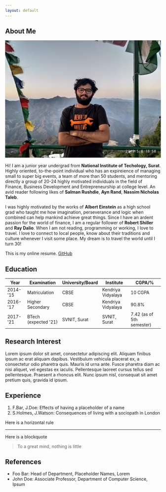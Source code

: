 ```yaml
---
layout: default
---
```


## About Me

<img class="profile-picture" src="IMG_20190508_185847.jpg">

Hi! I am a junior year undergrad from **National Institute of Techology, Surat**. Highly oriented, to-the-point individual who has an expireience of managing small to super big events, a team of more than 50 students, and mentoring directly a group of 20-24 highly motivated individuals in the field of Finance, Business Development and Entrepreneurship at college level. An avid reader following likes of **Salman Rushdie**, **Ayn Rand**, **Nassim Nicholas Taleb**.

I was highly motivated by the works of **Albert Einstein** as a high school grad who taught me how imagination, perseverance and logic when combined can help mankind achieve great things. Since I have an ardent passion for the world of finance, I am a regular follower of **Robert Shiller** and **Ray Dalio**. When I am not reading, programming or working, I love to travel. I love to connect to local people, know about their traditions and culture whenever I visit some place. My dream is to travel the world until I turn 30!

This is my online resume. [GitHub](https://github.com/high-in-entropy/resume2)

## Education

Year | Examination | University/Board | Institute | CGPA/%
-----|-------|--------|------|-------
2014-'15 | Matriculation  | CBSE | Kendriya Vidyalaya | 10 CGPA
2016-'17 | Higher Secondary | CBSE | Kendriya Vidyalaya | 90.8%
2017-'21 | BTech (expected '21) | SVNIT, Surat | SVNIT, Surat | 7.42 (as of 5th semester)


## Research Interest

Lorem ipsum dolor sit amet, consectetur adipiscing elit. Aliquam finibus ipsum ac erat aliquam dapibus. Vestibulum vehicula placerat ex, a consectetur odio pharetra quis. Mauris id urna ante. Fusce pharetra diam ac nisi aliquet, vel egestas ex iaculis. Pellentesque laoreet cursus tellus sed pellentesque. Praesent a rhoncus elit. Nunc ipsum nisl, consequat sit amet pretium quis, gravida id ipsum.

## Experience 

1. F.Bar, J.Doe: Effects of having a placeholder of a name
2. S.Holmes, J.Watson: Consequences of living with a sociopath in London


Here is a horizontal rule

---

Here is a blockquote

> To a great mind, nothing is little

## References

* Foo Bar: Head of Department, Placeholder Names, Lorem
* John Doe: Associate Professor, Department of Computer Science, Ipsum
